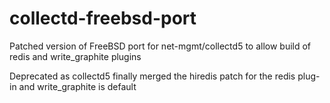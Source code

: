 collectd-freebsd-port
=====================

Patched version of FreeBSD port for net-mgmt/collectd5 to allow build of redis and write_graphite plugins

Deprecated as collectd5 finally merged the hiredis patch for the redis plug-in and write_graphite is default

